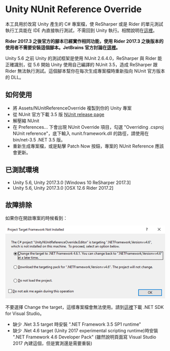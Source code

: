 # Unity NUnit Reference Override

本工具用於改寫 Unity 產生的 C# 專案檔，使 ReSharper 或是 Rider 的單元測試執行工具能在 IDE 內直接執行測試，不需回到 Unity 執行。相關說明在[這裡](https://blog.chunfuchao.com/?p=692)。

**Rider 2017.3 之後官方的腳本已經實作相同功能，使用 Rider 2017.3 之後版本的使用者不需要安裝這個腳本。JetBrains 官方討論在[這裡](https://github.com/JetBrains/resharper-unity/pull/256/files)。**

Unity 5.6 之前 Unity 的測試框架是使用 NUnit 2.6.4.0，ReSharper 與 Rider 能正確識別，從 5.6 開始 Unity 使用自己編譯的 NUnit 3.5，造成 ReSharper 跟 Rider 無法執行測試。這個腳本幫你在每次生成專案檔時重新指向 NUnit 官方版本的 DLL。

## 如何使用

* 將 Assets/NUnitReferenceOverride 複製到你的 Unity 專案
* 從 NUnit 官方下載 3.5 版 [NUnit release page](https://github.com/nunit/nunit/releases)
* 解壓縮 NUnit 
* 在 Preferences... 下會出現 NUnit Override 項目，勾選 "Overriding .csproj NUnit reference"，底下輸入 nunit.framework.dll 的路徑，請使用在 bin/net-3.5 .NET 3.5 版。
* 重新生成專案檔，或是點擊 Patch Now 按鈕，專案的 NUnit Reference 應該會更新。

## 已測試環境

* Unity 5.6, Unity 2017.3.0 [Windows 10 ReSharper 2017.3]
* Unity 5.6, Unity 2017.3.0 [OSX 12.6 Rider 2017.2]

## 故障排除

如果你在開啟專案的時候看到：

![.Net target not found](Images/project_target_not_installed.png?raw=true "TargetNotFound")

不要選擇 Change the target，這樣專案檔會無法使用。請到[這裡](https://www.microsoft.com/net/download/visual-studio-sdks)下載 .NET SDK for Visual Studio。

* 缺少 .Net 3.5 target 時安裝 ".NET Framework 3.5 SP1 runtime"
* 缺少 .Net 4.6 target (Unity 2017 experimental scripting runtime)時安裝 ".NET Framework 4.6 Developer Pack" (雖然說明頁面寫 Visual Studio 2017 內建這個，但是實測還是需要重裝)